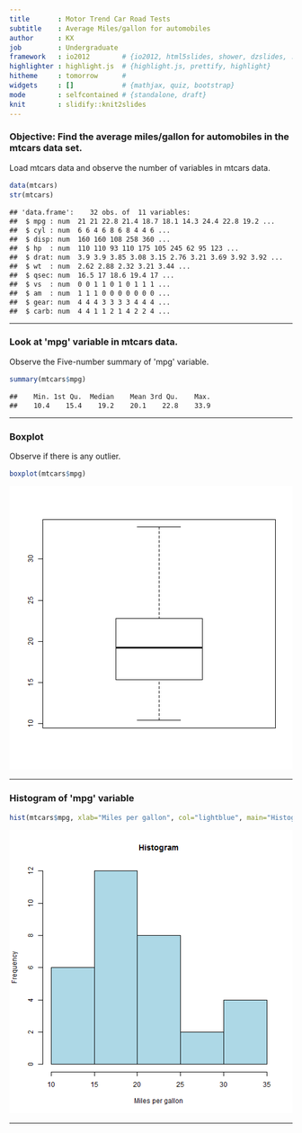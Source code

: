 ```yaml
---
title       : Motor Trend Car Road Tests
subtitle    : Average Miles/gallon for automobiles
author      : KX
job         : Undergraduate
framework   : io2012        # {io2012, html5slides, shower, dzslides, ...}
highlighter : highlight.js  # {highlight.js, prettify, highlight}
hitheme     : tomorrow      # 
widgets     : []            # {mathjax, quiz, bootstrap}
mode        : selfcontained # {standalone, draft}
knit        : slidify::knit2slides
---
```


### Objective: Find the average miles/gallon for automobiles in the mtcars data set.
Load mtcars data and observe the number of variables in mtcars data.

```r
data(mtcars)
str(mtcars)
```

```
## 'data.frame':	32 obs. of  11 variables:
##  $ mpg : num  21 21 22.8 21.4 18.7 18.1 14.3 24.4 22.8 19.2 ...
##  $ cyl : num  6 6 4 6 8 6 8 4 4 6 ...
##  $ disp: num  160 160 108 258 360 ...
##  $ hp  : num  110 110 93 110 175 105 245 62 95 123 ...
##  $ drat: num  3.9 3.9 3.85 3.08 3.15 2.76 3.21 3.69 3.92 3.92 ...
##  $ wt  : num  2.62 2.88 2.32 3.21 3.44 ...
##  $ qsec: num  16.5 17 18.6 19.4 17 ...
##  $ vs  : num  0 0 1 1 0 1 0 1 1 1 ...
##  $ am  : num  1 1 1 0 0 0 0 0 0 0 ...
##  $ gear: num  4 4 4 3 3 3 3 4 4 4 ...
##  $ carb: num  4 4 1 1 2 1 4 2 2 4 ...
```

---

### Look at 'mpg' variable in mtcars data.
Observe the Five-number summary of 'mpg' variable.

```r
summary(mtcars$mpg)
```

```
##    Min. 1st Qu.  Median    Mean 3rd Qu.    Max. 
##    10.4    15.4    19.2    20.1    22.8    33.9
```

---

### Boxplot
Observe if there is any outlier.

```r
boxplot(mtcars$mpg)
```

![plot of chunk unnamed-chunk-3](assets/fig/unnamed-chunk-3.png) 

---

### Histogram of 'mpg' variable

```r
hist(mtcars$mpg, xlab="Miles per gallon", col="lightblue", main="Histogram")
```

![plot of chunk unnamed-chunk-4](assets/fig/unnamed-chunk-4.png) 

---
